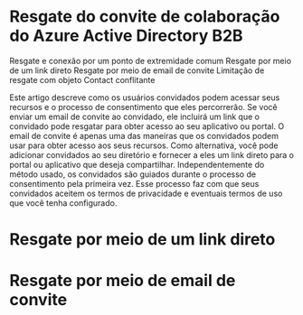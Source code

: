 # Resgate do convite de colaboração do Azure Active Directory B2B

Resgate e conexão por um ponto de extremidade comum
Resgate por meio de um link direto
Resgate por meio de email de convite
Limitação de resgate com objeto Contact conflitante

Este artigo descreve como os usuários convidados podem acessar seus recursos e o processo de consentimento que eles percorrerão. Se você enviar um email de convite ao convidado, ele incluirá um link que o convidado pode resgatar para obter acesso ao seu aplicativo ou portal. O email de convite é apenas uma das maneiras que os convidados podem usar para obter acesso aos seus recursos. Como alternativa, você pode adicionar convidados ao seu diretório e fornecer a eles um link direto para o portal ou aplicativo que deseja compartilhar. Independentemente do método usado, os convidados são guiados durante o processo de consentimento pela primeira vez. Esse processo faz com que seus convidados aceitem os termos de privacidade e eventuais termos de uso que você tenha configurado.

# Resgate por meio de um link direto
# Resgate por meio de email de convite
